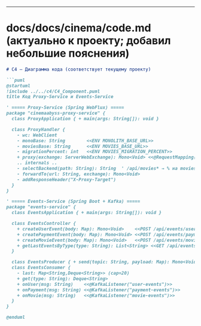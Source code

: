
---

# docs/docs/cinema/code.md (актуально к проекту; добавил небольшие пояснения)

```md
# C4 — Диаграмма кода (соответствует текущему проекту)

```puml
@startuml
!include ../../c4/C4_Component.puml
title Код Proxy-Service и Events-Service

' ===== Proxy-Service (Spring WebFlux) =====
package "cinemaabyss-proxy-service" {
  class ProxyApplication { + main(args: String[]): void }

  class ProxyHandler {
    - wc: WebClient
    - monoBase: String        <<ENV MONOLITH_BASE_URL>>
    - moviesBase: String      <<ENV MOVIES_BASE_URL>>
    - migrationPercent: int   <<ENV MOVIES_MIGRATION_PERCENT>>
    + proxy(exchange: ServerWebExchange): Mono<Void> <<@RequestMapping("/api/**")>>
    .. internals ..
    - selectBackend(path: String): String  ' /api/movies* → % на movies vs monolith
    - forwardTo(url: String, exchange): Mono<Void>
    - addResponseHeader("X-Proxy-Target")
  }
}

' ===== Events-Service (Spring Boot + Kafka) =====
package "events-service" {
  class EventsApplication { + main(args: String[]): void }

  class EventsController {
    + createUserEvent(body: Map): Mono<Void>    <<POST /api/events/user>>
    + createPaymentEvent(body: Map): Mono<Void> <<POST /api/events/payment>>
    + createMovieEvent(body: Map): Mono<Void>   <<POST /api/events/movie>>
    + getLastEventsByType(type: String): List<String> <<GET /api/events/{type}/last>>
  }

  class EventsProducer { + send(topic: String, payload: Map): Mono<Void> }
  class EventsConsumer {
    - last: Map<String,Deque<String>> (cap=20)
    + get(type: String): Deque<String>
    + onUser(msg: String)    <<@KafkaListener("user-events")>>
    + onPayment(msg: String) <<@KafkaListener("payment-events")>>
    + onMovie(msg: String)   <<@KafkaListener("movie-events")>>
  }
}

@enduml
